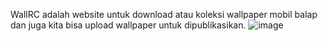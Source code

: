 WallRC adalah website untuk download atau koleksi wallpaper mobil balap dan juga kita bisa upload wallpaper untuk dipublikasikan.
![image](https://github.com/Prettt22/wallrc/assets/90971422/c4188bfa-3c1d-4566-b6eb-b907706c2148)
